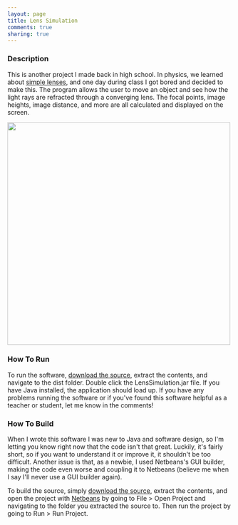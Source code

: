 ```yaml
---
layout: page
title: Lens Simulation
comments: true
sharing: true
---
```

### Description

This is another project I made back in high school. In physics, we learned about [simple lenses](http://www.physicsclassroom.com/class/refrn/u14l5a.cfm), and one day during class I got bored and decided to make this. The program allows the user to move an object and see how the light rays are refracted through a converging lens. The focal points, image heights, image distance, and more are all calculated and displayed on the screen.

<img style="width:500px" src="/images/lenssimulation_screenshot1.png" />

### How To Run

To run the software, [download the source](http://www.mediafire.com/download.php?rnwnq4ga659nn6r), extract the contents, and navigate to the dist folder. Double click the LensSimulation.jar file. If you have Java installed, the application should load up. If you have any problems running the software or if you've found this software helpful as a teacher or student, let me know in the comments!

### How To Build

When I wrote this software I was new to Java and software design, so I'm letting you know right now that the code isn't that great. Luckily, it's fairly short, so if you want to understand it or improve it, it shouldn't be too difficult. Another issue is that, as a newbie, I used Netbeans's GUI builder, making the code even worse and coupling it to Netbeans (believe me when I say I'll never use a GUI builder again).

To build the source, simply [download the source](http://www.mediafire.com/download.php?rnwnq4ga659nn6r), extract the contents, and open the project with [Netbeans](http://netbeans.org/) by going to File > Open Project and navigating to the folder you extracted the source to. Then run the project by going to Run > Run Project.